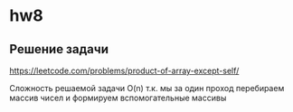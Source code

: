 # hw8

## Решение задачи 
https://leetcode.com/problems/product-of-array-except-self/

Сложность решаемой задачи O(n) т.к. мы за один проход перебираем массив чисел и формируем вспомогательные массивы

